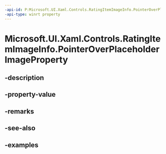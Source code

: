```yaml
---
-api-id: P:Microsoft.UI.Xaml.Controls.RatingItemImageInfo.PointerOverPlaceholderImageProperty
-api-type: winrt property
---
```


<!-- Property syntax.
public DependencyProperty PointerOverPlaceholderImageProperty { get; }
-->

# Microsoft.UI.Xaml.Controls.RatingItemImageInfo.PointerOverPlaceholderImageProperty

## -description

## -property-value

## -remarks

## -see-also

## -examples

